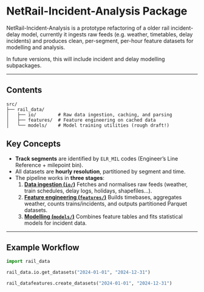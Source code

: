# NetRail-Incident-Analysis Package

NetRail-Incident-Analysis is a prototype refactoring of a older rail incident-delay model, currently it ingests raw feeds (e.g. weather, timetables, delay incidents) and produces clean, per-segment, per-hour feature datasets for modelling and analysis.

In future versions, this will include incident and delay modelling subpackages.

---

## Contents
``` 
src/
├── rail_data/
│   ├── io/        # Raw data ingestion, caching, and parsing
│   ├── features/  # Feature engineering on cached data
│   └── models/    # Model training utilities (rough draft!)
```

## Key Concepts

- **Track segments** are identified by `ELR_MIL` codes (Engineer’s Line Reference + milepoint bin).
- All datasets are **hourly resolution**, partitioned by segment and time.
- The pipeline works in **three stages**:
  1. **[Data ingestion (`io/`)](src/rail_data/io/readme.md)**
     Fetches and normalises raw feeds (weather, train schedules, delay logs, holidays, shapefiles…).
  2. **[Feature engineering (`features/`)](src/rail_data/features/readme.md)**
     Builds timebases, aggregates weather, counts trains/incidents, and outputs partitioned Parquet datasets.
  3. **[Modelling (`models/`)](src/rail_data/models/readme.md)**
     Combines feature tables and fits statistical models for incident data.
---

## Example Workflow

```python
import rail_data

rail_data.io.get_datasets("2024-01-01", "2024-12-31")

rail_datafeatures.create_datasets("2024-01-01", "2024-12-31")
